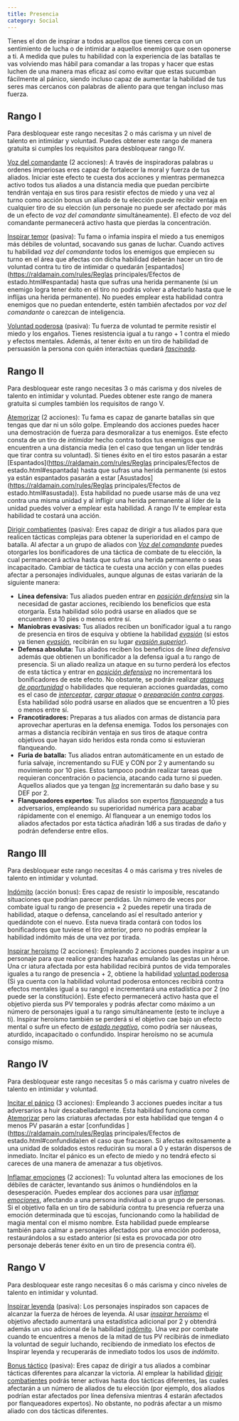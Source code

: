 ```yaml
---
title: Presencia
category: Social
---
```


Tienes el don de inspirar a todos aquellos que tienes cerca con un sentimiento de lucha o de intimidar a aquellos enemigos que osen oponerse a ti. A medida que pules tu habilidad con la experiencia de las batallas te vas volviendo mas hábil para comandar a las tropas y hacer que estas luchen de una manera mas eficaz así como evitar que estas sucumban fácilmente al pánico, siendo incluso capaz de aumentar la habilidad de tus seres mas cercanos con palabras de aliento para que tengan incluso mas fuerza.

## Rango I

Para desbloquear este rango necesitas 2 o más carisma y un nivel de talento en intimidar y voluntad. Puedes obtener este rango de manera gratuita si cumples los requisitos para desbloquear rango IV.

<u>Voz del comandante</u> (2 acciones): A través de inspiradoras palabras u ordenes imperiosas eres capaz de fortalecer la moral y fuerza de tus aliados. Iniciar este efecto te cuesta dos acciones y mientras permanezca activo todos tus aliados a una distancia media que puedan percibirte tendrán ventaja en sus tiros para resistir efectos de miedo y una vez al turno como acción bonus un aliado de tu elección puede recibir ventaja en cualquier tiro de su elección (un personaje no puede ser afectado por más de un efecto de *voz del comandante* simultáneamente). El efecto de voz del comandante permanecerá activo hasta que pierdas la concentración.

<u>Inspirar temor</u> (pasiva): Tu fama o infamia inspira el miedo a tus enemigos más débiles de voluntad, socavando sus ganas de luchar. Cuando actives tu habilidad *voz del comandante* todos los enemigos que empiecen su turno en el área que afectas con dicha habilidad deberán hacer un tiro de voluntad contra tu tiro de intimidar o quedarán [espantados](https://raldamain.com/rules/Reglas principales/Efectos de estado.html#espantada) hasta que sufras una herida permanente (si un enemigo logra tener éxito en el tiro no podrás volver a afectarlo hasta que le inflijas una herida permanente). No puedes emplear esta habilidad contra enemigos que no puedan entenderte, estén también afectados por *voz del comandante* o carezcan de inteligencia.

<u>Voluntad poderosa</u> (pasiva): Tu fuerza de voluntad te permite resistir el miedo y los engaños. Tienes resistencia igual a tu rango + 1 contra el miedo y efectos mentales. Además, al tener éxito en un tiro de habilidad de persuasión la persona con quién interactúas quedará *[fascinada](https://raldamain.com/rules/Reglas%20principales/Efectos%20de%20estado.html#fascinada)*.

## Rango II  

Para desbloquear este rango necesitas 3 o más carisma y dos niveles de talento en intimidar y voluntad. Puedes obtener este rango de manera gratuita si cumples también los requisitos de rango V.

<u>Atemorizar</u> (2 acciones): Tu fama es capaz de ganarte batallas sin que tengas que dar ni un sólo golpe. Empleando dos acciones  puedes hacer una demostración de fuerza para desmoralizar a tus enemigos. Este efecto consta de un tiro de *intimidar* hecho contra todos tus enemigos que se encuentren a una distancia media (en el caso que tengan un líder tendrás que tirar contra su voluntad). Si tienes éxito en el tiro estos pasarán a estar [Espantados](https://raldamain.com/rules/Reglas principales/Efectos de estado.html#espantada) hasta que sufras una herida permanente (si estos ya están espantados pasarán a estar [Asustados](https://raldamain.com/rules/Reglas principales/Efectos de estado.html#asustada)). Esta habilidad no puede usarse más de una vez contra una misma unidad y al infligir una herida permanente al líder de la unidad puedes volver a emplear esta habilidad. A rango IV te emplear esta habilidad te costará una acción.

<u>Dirigir combatientes</u> (pasiva): Eres capaz de dirigir a tus aliados para que realicen tácticas complejas para obtener la superioridad en el campo de batalla. Al afectar a un grupo de aliados con *[Voz del comandante](https://raldamain.com/rules/Rangos/Social/presencia.html#rango-i)* puedes otorgarles los bonificadores de una táctica de combate de tu elección, la cual permanecerá activa hasta que sufras una herida permanente o seas incapacitado. Cambiar de táctica te cuesta una acción y con ellas puedes afectar a personajes individuales, aunque algunas de estas variarán de la siguiente manera:

- **Línea defensiva:** Tus aliados pueden entrar en *[posición defensiva](https://raldamain.com/rules/Reglas%20principales/reglas%20de%20combate.html#acción-de-movimiento)* sin la necesidad de gastar acciones, recibiendo los beneficios que esta otorgaría. Esta habilidad sólo podrá usarse en aliados que se encuentren a 10 pies o menos entre sí.
- **Maniobras evasivas:** Tus aliados reciben un bonificador igual a tu rango de presencia en tiros de esquiva y obtiene la habilidad *[evasión](https://raldamain.com/rules/Rangos/Combate/reflejos.html#rango-ii)* (si estos ya tienen *[evasión](https://raldamain.com/rules/Rangos/Combate/reflejos.html#rango-ii)*, recibirán en su lugar *[evasión superior](https://raldamain.com/rules/Rangos/Combate/reflejos.html#rango-iv)*).
- **Defensa absoluta:** Tus aliados reciben los beneficios de *línea defensiva* además que obtienen un bonificador a la defensa igual a tu rango de presencia. Si un aliado realiza un ataque en su turno perderá los efectos de esta táctica y entrar en *[posición defensiva](https://raldamain.com/rules/Reglas%20principales/reglas%20de%20combate.html#acción-de-movimiento)* no incrementará los bonificadores de este efecto. No obstante, se podrán realizar *[ataques de oportunidad](https://raldamain.com/rules/Reglas%20principales/reglas%20de%20combate.html#ataques-de-oportunidad)* o habilidades que requieran acciones guardadas, como es el caso de *[interceptar](https://raldamain.com/rules/Rangos/Armas/escudo.html#rango-ii)*, *[cargar ataque](https://raldamain.com/rules/Rangos/Armas/cadenas.html#rango-ii)* o *[preparación contra cargas](https://raldamain.com/rules/Rangos/Armas/alabardas.html#rango-i)*. Esta habilidad sólo podrá usarse en aliados que se encuentren a 10 pies o menos entre sí.
- **Francotiradores:** Preparas a tus aliados con armas de distancia para aprovechar aperturas en la defensa enemiga. Todos los personajes con armas a distancia recibirán ventaja en sus tiros de ataque contra objetivos que hayan sido heridos esta ronda como si estuvieran flanqueando.
- **Furia de batalla:** Tus aliados entran automáticamente en un estado de furia salvaje, incrementando su FUE y CON por 2 y aumentando su movimiento por 10 pies. Estos tampoco podrán realizar tareas que requieran concentración o paciencia, atacando cada turno si pueden. Aquellos aliados que ya tengan *[Ira](https://raldamain.com/rules/Rangos/Combate/ira.html)* incrementarán su daño base y su DEF por 2.
- **Flanqueadores expertos**: Tus aliados son expertos *[flanqueando](https://raldamain.com/rules/Reglas%20principales/reglas%20de%20combate.html#flanqueo)* a tus adversarios, empleando su superioridad numérica para acabar rápidamente con el enemigo. Al flanquear a un enemigo todos los aliados afectados por esta táctica añadirán 1d6 a sus tiradas de daño y podrán defenderse entre ellos.

## Rango III

Para desbloquear este rango necesitas 4 o más carisma y tres niveles de talento en intimidar y voluntad. 

<u>Indómito</u> (acción bonus): Eres capaz de resistir lo imposible, rescatando situaciones que podrían parecer perdidas. Un número de veces por combate igual tu rango de presencia + 2 puedes repetir una tirada de habilidad, ataque o defensa, cancelando así el resultado anterior y quedándote con el nuevo. Esta nueva tirada contará con todos los bonificadores que tuviese el tiro anterior, pero no podrás emplear la habilidad indómito más de una vez por tirada.

<u>Inspirar heroísmo</u> (2 acciones): Empleando 2 acciones puedes inspirar a un personaje para que realice grandes hazañas emulando las gestas un héroe. Una cr iatura afectada por esta habilidad recibirá puntos de vida temporales iguales a tu rango de presencia + 2, obtiene la habilidad [voluntad poderosa](https://raldamain.com/rules/Rangos/Social/presencia.html#rango-i) (Si ya cuenta con la habilidad voluntad poderosa entonces recibirá contra efectos mentales igual a su rango) e incrementará una estadística por 2 (no puede ser la constitución). Este efecto permanecerá activo hasta que el objetivo pierda sus PV temporales y podrás afectar como máximo a un número de personajes igual a tu rango simultáneamente (esto te incluye a ti). Inspirar heroísmo también se perderá si el objetivo cae bajo un efecto mental o sufre un efecto de *[estado negativo](https://raldamain.com/rules/Reglas%20principales/Efectos%20de%20estado.html)*, como podría ser náuseas, aturdido, incapacitado o confundido. Inspirar heroísmo no se acumula consigo mismo.

## Rango IV

Para desbloquear este rango necesitas 5 o más carisma y cuatro niveles de talento en intimidar y voluntad.

<u>Incitar el pánico</u> (3 acciones): Empleando 3 acciones puedes incitar a tus adversarios a huir descabelladamente. Esta habilidad funciona como [Atemorizar](https://raldamain.com/rules/Rangos/Social/presencia.html#rango-ii) pero las criaturas afectadas por esta habilidad que tengan 4 o menos PV pasarán a estar [confundidas ](https://raldamain.com/rules/Reglas principales/Efectos de estado.html#confundida)en el caso que fracasen. Si afectas exitosamente a una unidad de soldados estos reducirán su moral a 0 y estarán dispersos de inmediato. Incitar el pánico es un efecto de miedo y no tendrá efecto si careces de una manera de amenazar a tus objetivos.

<u>Inflamar emociones</u> (2 acciones): Tu voluntad altera las emociones de los débiles de carácter, levantando sus ánimos o hundiéndolos en la desesperación. Puedes emplear dos acciones para usar *[inflamar emociones](https://raldamain.com/rules/Rangos/Magia%20arcana/magia%20mental.html#rango-ii)*, afectando a una persona individual o a un grupo de personas. Si el objetivo falla en un tiro de sabiduría contra tu presencia refuerza una emoción determinada que tú escojas, funcionando como la habilidad de magia mental con el mismo nombre. Esta habilidad puede emplearse también para calmar a personajes afectados por una emoción poderosa, restaurándolos a su estado anterior (si esta es provocada por otro personaje deberás tener éxito en un tiro de presencia contra él).

## Rango V

Para desbloquear este rango necesitas 6 o más carisma y cinco niveles de talento en intimidar y voluntad.

<u>Inspirar leyenda</u> (pasiva): Los personajes inspirados son capaces de alcanzar la fuerza de héroes de leyenda. Al usar *[inspirar heroísmo](https://raldamain.com/rules/Rangos/Social/presencia.html#rango-iii)* el objetivo afectado aumentará una estadística adicional por 2 y obtendrá además un uso adicional de la habilidad [indómito](https://raldamain.com/rules/Rangos/Social/presencia.html#rango-iii). Una vez por combate cuando te encuentres a menos de la mitad de tus PV recibirás de inmediato la voluntad de seguir luchando, recibiendo de inmediato los efectos de Inspirar leyenda y recuperarás de inmediato todos los usos de *indómito*.

<u>Bonus táctico</u> (pasiva): Eres capaz de dirigir a tus aliados a combinar tácticas diferentes para alcanzar la victoria. Al emplear la habilidad [dirigir combatientes](https://raldamain.com/rules/Rangos/Social/presencia.html#rango-ii) podrás tener activas hasta dos tácticas diferentes, las cuales afectarán a un número de aliados de tu elección (por ejemplo, dos aliados podrían estar afectados por línea defensiva mientras 4 estarán afectados por flanqueadores expertos). No obstante, no podrás afectar a un mismo aliado con dos tácticas diferentes. 